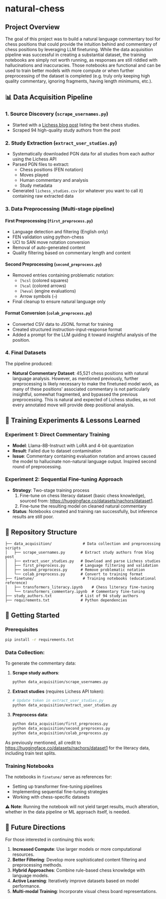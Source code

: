 # natural-chess

## Project Overview

The goal of this project was to build a natural language commentary tool for chess positions that could provide the intuition behind and commentary of chess positions by leveraging LLM finetuning. While the data acquisition pipeline was successful in creating a substantial dataset, the training notebooks are simply not worth running, as responses are still riddled with hallucinations and inaccuracies. Those notebooks are functional and can be used to train better models with more compute or when further preprocessing of the dataset is completed (e.g. truly only keeping high quality commentary, ignoring fragments, having length minimums, etc.). 

## 📊 Data Acquisition Pipeline

### 1. **Source Discovery** (`scrape_usernames.py`)
- Started with a [Lichess blog post](https://lichess.org/@/CyberShredder/blog/cool-lichess-studies-list/UOPFWocV) listing the best chess studies. 
- Scraped 94 high-quality study authors from the post

### 2. **Study Extraction** (`extract_user_studies.py`)
- Systematically downloaded PGN data for all studies from each author using the Lichess API
- Parsed PGN files to extract:
  - Chess positions (FEN notation)
  - Moves played
  - Human commentary and analysis
  - Study metadata
- Generated `lichess_studies.csv` (or whatever you want to call it) containing raw extracted data

### 3. **Data Preprocessing** (Multi-stage pipeline)

#### **First Preprocessing** (`first_preprocess.py`)
- Language detection and filtering (English only)
- FEN validation using python-chess
- UCI to SAN move notation conversion
- Removal of auto-generated content
- Quality filtering based on commentary length and content

#### **Second Preprocessing** (`second_preprocess.py`)
- Removed entries containing problematic notation:
  - `[%csl` (colored squares)
  - `[%cal` (colored arrows) 
  - `[%eval` (engine evaluations)
  - Arrow symbols (`→`)
- Final cleanup to ensure natural language only

#### **Format Conversion** (`colab_preprocess.py`)
- Converted CSV data to JSONL format for training
- Created structured instruction-input-response format
- Added a prompt for the LLM guiding it toward insightful analysis of the position.

### 4. **Final Datasets**

The pipeline produced:

- **Natural Commentary Dataset**: 45,521 chess positions with natural language analysis. However, as mentioned previously, further preprocessing is likely necessary to make the finetuned model work, as many of these positions' associated commentary is not particularly insightful, somewhat fragmented, and bypassed the previous preprocessing. This is natural and expected of Lichess studies, as not every annotated move will provide deep positional analysis.

## 🧪 Training Experiments & Lessons Learned

### Experiment 1: Direct Commentary Training
- **Model**: Llama-8B-Instruct with LoRA and 4-bit quantization
- **Result**: Failed due to dataset contamination
- **Issue**: Commentary containing evaluation notation and arrows caused the model to hallucinate non-natural language output. Inspired second round of preprocessing.

### Experiment 2: Sequential Fine-tuning Approach
- **Strategy**: Two-stage training process
  1. Fine-tune on chess literacy dataset (basic chess knowledge), sourced from: https://huggingface.co/datasets/nachors/dataset1. 
  2. Fine-tune the resulting model on cleaned natural commentary
- **Status**: Notebooks created and training ran successfully, but inference results are still poor. 

## 📁 Repository Structure

```
├── data_acquisition/              # Data collection and preprocessing scripts
│   ├── scrape_usernames.py       # Extract study authors from blog post
│   ├── extract_user_studies.py   # Download and parse Lichess studies
│   ├── first_preprocess.py       # Language filtering and validation
│   ├── second_preprocess.py      # Remove problematic notation
│   └── colab_preprocess.py       # Convert to training format
├── finetune/                      # Training notebooks (educational reference)
│   ├── transformers_literacy.ipynb    # Chess literacy fine-tuning
│   └── transformers_commentary.ipynb  # Commentary fine-tuning
├── study_authors.txt             # List of 94 study authors
├── requirements.txt              # Python dependencies
```

## 🚀 Getting Started

### Prerequisites
```bash
pip install -r requirements.txt
```

### Data Collection:
To generate the commentary data:

1. **Scrape study authors**:
   ```bash
   python data_acquisition/scrape_usernames.py
   ```

2. **Extract studies** (requires Lichess API token):
   ```bash
   # Update token in extract_user_studies.py
   python data_acquisition/extract_user_studies.py
   ```

3. **Preprocess data**:
   ```bash
   python data_acquisition/first_preprocess.py
   python data_acquisition/second_preprocess.py
   python data_acquisition/colab_preprocess.py
   ```

As previously mentioned, all credit to https://huggingface.co/datasets/nachors/dataset1 for the literacy data, including train test splits.

### Training Notebooks
The notebooks in `finetune/` serve as references for:
- Setting up transformer fine-tuning pipelines
- Implementing sequential fine-tuning strategies
- Working with chess-specific datasets

⚠️ **Note**: Running the notebook will not yield target results, much alteration, whether in the data pipeline or ML approach itself, is needed.

## 🔮 Future Directions

For those interested in continuing this work:

1. **Increased Compute**: Use larger models or more computational resources.
2. **Better Filtering**: Develop more sophisticated content filtering and preprocessing methods.
3. **Hybrid Approaches**: Combine rule-based chess knowledge with language models.
4. **Active Learning**: Iteratively improve datasets based on model performance.
5. **Multi-modal Training**: Incorporate visual chess board representations.
